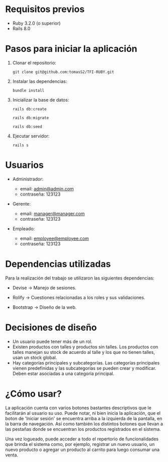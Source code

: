 # Requisitos previos

- Ruby 3.2.0 (o superior)
- Rails 8.0


# Pasos para iniciar la aplicación

1. Clonar el repositorio:

    ` git clone git@github.com:tomasS2/TFI-RUBY.git `

2. Instalar las dependencias:

    ` bundle install `

3. Inicializar la base de datos:

    ` rails db:create `

    ` rails db:migrate `

    ` rails db:seed `

4. Ejecutar servidor:

    ` rails s `

# Usuarios

- Administrador:
    - email: admin@admin.com
    - contraseña: 123123

- Gerente:
    - email: manager@manager.com
    - contraseña: 123123

- Empleado:
    - email: employee@employee.com
    - contraseña: 123123


# Dependencias utilizadas

Para la realización del trabajo se utilizaron las siguientes dependencias:
-   Devise -> Manejo de sesiones.

-   Rolify -> Cuestiones relacionadas a los roles y sus validaciones.

-   Bootstrap -> Diseño de la web.


# Decisiones de diseño

-   Un usuario puede tener más de un rol.
-   Existen productos con talles y productos sin talles. Los productos con talles manejan su stock de acuerdo al talle y los que no tienen talles, usan un stock global.
-   Hay categorías principales y subcategorías. Las categorías principales vienen predefinidas y las subcategorías se pueden crear y modificar. Deben estar asociadas a una categoría principal.


# ¿Cómo usar?

La aplicación cuenta con varios botones bastantes descriptivos que le facilitarán al usuario su uso. Puede notar, ni bien inicia la aplicación, que el boton de 'Iniciar sesión' se encuentra arriba a la izquierda de la pantalla, en la barra de navegación. Así como también los distintos botones que llevan a las pestañas donde se encuentran los productos registrados en el sistema. 

Una vez logueado, puede acceder a todo el repertorio de funcionalidades que brinda el sistema como, por ejemplo, registrar un nuevo usuario, un nuevo producto o agregar un producto al carrito para luego consumar una venta.
